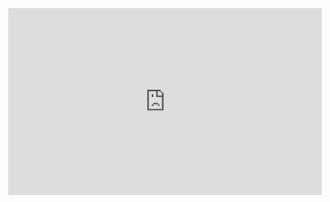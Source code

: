 <iframe src="https://docs.google.com/forms/d/e/1FAIpQLSe_I3ZIMFMO89VJJUYES-5fE3TgWUPSnCbnrQ9WxHRENFuA8w/viewform?embedded=true" width="640" height="382" frameborder="0" marginheight="0" marginwidth="0">Loading…</iframe>